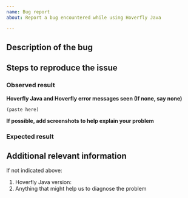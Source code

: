 ```yaml
---
name: Bug report
about: Report a bug encountered while using Hoverfly Java

---
```


<!--
Welcome to the Hoverfly Java issue tracker! Before creating an issue, please note:

1. This tracker should only be used to report bugs
    - For questions and general support, use https://gitter.im/SpectoLabs/hoverfly
2. Use the search function before creating a new issue. Duplicates will be closed and directed to
   the original discussion.
3. When making a bug report, make sure you provide all required information. The easier it is for
   maintainers to reproduce, the faster it'll be fixed.
-->

## Description of the bug

## Steps to reproduce the issue

### Observed result
**Hoverfly Java and Hoverfly error messages seen (If none, say none)**
```
(paste here)
```
**If possible, add screenshots to help explain your problem**

### Expected result



## Additional relevant information
If not indicated above:
1. Hoverfly Java version: 
2. Anything that might help us to diagnose the problem
